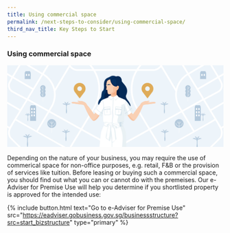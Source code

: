```yaml
---
title: Using commercial space
permalink: /next-steps-to-consider/using-commercial-space/
third_nav_title: Key Steps to Start
---
```


### Using commercial space

![Choose Biz Address](/images/start/StartSJ_BusinessAddress.jpg)

Depending on the nature of your business, you may require the use of commerical space for non-office purposes, e.g. retail, F&B or the provision of services like tuition. Before leasing or buying such a commercial space, you should find out what you can or cannot do with the premeises. Our e-Adviser for Premise Use will help you determine if you shortlisted property is approved for the intended use:

{% include button.html text="Go to e-Adviser for Premise Use" src="https://eadviser.gobusiness.gov.sg/businessstructure?src=start_bizstructure" type="primary" %}

